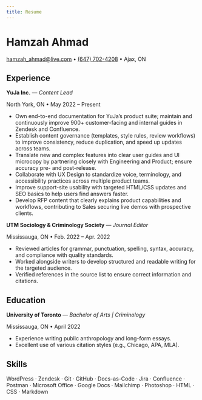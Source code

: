 ```yaml
---
title: Resume
---
```


# Hamzah Ahmad

[hamzah_ahmad@live.com](mailto:hamzah_ahmad@live.com) • [(647) 702-4208](tel:+16477024208) • Ajax, ON

## Experience

 **YuJa Inc.** — _Content Lead_

North York, ON • May 2022 – Present

- Own end-to-end documentation for YuJa’s product suite; maintain and continuously improve 900+ customer-facing and internal guides in Zendesk and Confluence.
- Establish content governance (templates, style rules, review workflows) to improve consistency, reduce duplication, and speed up updates across teams.
- Translate new and complex features into clear user guides and UI microcopy by partnering closely with Engineering and Product; ensure accuracy pre- and post-release.
- Collaborate with UX Design to standardize voice, terminology, and accessibility practices across multiple product teams.
- Improve support-site usability with targeted HTML/CSS updates and SEO basics to help users find answers faster.
- Develop RFP content that clearly explains product capabilities and workflows, contributing to Sales securing live demos with prospective clients.

**UTM Sociology & Criminology Society** — _Journal Editor_

Mississauga, ON • Feb. 2022 – Apr. 2022

- Reviewed articles for grammar, punctuation, spelling, syntax, accuracy, and compliance with quality standards.
- Worked alongside writers to develop structured and readable writing for the targeted audience.
- Verified references in the source list to ensure correct information and citations.

## Education

**University of Toronto** — _Bachelor of Arts | Criminology_

Mississauga, ON • April 2022

- Experience writing public anthropology and long-form essays.
- Excellent use of various citation styles (e.g., Chicago, APA, MLA).

## Skills

WordPress · Zendesk · Git · GitHub · Docs-as-Code · Jira · Confluence · Postman · Microsoft Office · Google Docs · Mailchimp · Photoshop · HTML · CSS · Markdown
